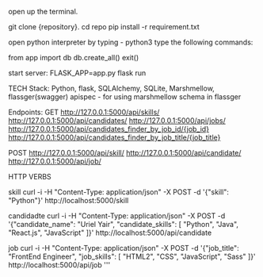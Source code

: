 open up the terminal.

git clone {repository}.
cd repo
pip install -r requirement.txt

open python interpreter by typing - python3
type the following commands:

from app import db
db.create_all()
exit()

start server:
FLASK_APP=app.py
flask run

TECH Stack:
Python, flask, SQLAlchemy, SQLite, Marshmellow, flassger(swagger)
apispec - for using marshmellow schema in flassger

Endpoints:
GET
http://127.0.0.1:5000/api/skills/
http://127.0.0.1:5000/api/candidates/
http://127.0.0.1:5000/api/jobs/
http://127.0.0.1:5000/api/candidates_finder_by_job_id/{job_id}
http://127.0.0.1:5000/api/candidates_finder_by_job_title/{job_title}

POST
http://127.0.0.1:5000/api/skill/
http://127.0.0.1:5000/api/candidate/
http://127.0.0.1:5000/api/job/

HTTP VERBS

skill
curl -i -H "Content-Type: application/json" -X POST -d '{"skill": "Python"}' http://localhost:5000/skill

candidadte
curl -i -H "Content-Type: application/json" -X POST -d '{"candidate_name": "Uriel Yair", "candidate_skills": [ "Python", "Java", "React.js", "JavaScript" ]}' http://localhost:5000/api/candidate

job
curl -i -H "Content-Type: application/json" -X POST -d '{"job_title": "FrontEnd Engineer", "job_skills": [ "HTML2", "CSS", "JavaScript", "Sass" ]}' http://localhost:5000/api/job
'''
